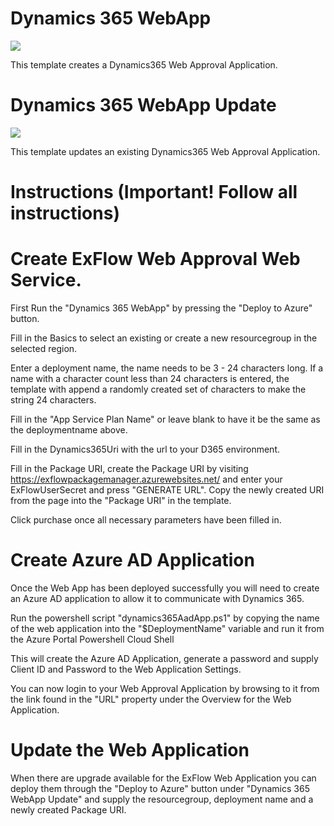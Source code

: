 # Dynamics 365 WebApp

<a href="https://portal.azure.com/#create/Microsoft.Template/uri/https%3A%2F%2Fraw.githubusercontent.com%2Fthomasonsignup%2Fd365deploy%2Fappfirst%2Fdynamics365Deploy.json" target="_blank">
    <img src="http://azuredeploy.net/deploybutton.png"/>
</a>

This template creates a Dynamics365 Web Approval Application.

# Dynamics 365 WebApp Update

<a href="https://portal.azure.com/#create/Microsoft.Template/uri/https%3A%2F%2Fraw.githubusercontent.com%2Fthomasonsignup%2Fd365deploy%2Fappfirst%2Fdynamics365Update.json" target="_blank">
    <img src="http://azuredeploy.net/deploybutton.png"/>
</a>

This template updates an existing Dynamics365 Web Approval Application.


# Instructions (Important! Follow all instructions)

# Create ExFlow Web Approval Web Service.

First Run the "Dynamics 365 WebApp" by pressing the "Deploy to Azure" button.

Fill in the Basics to select an existing or create a new resourcegroup in the selected region.

Enter a deployment name, the name needs to be 3 - 24 characters long.
If a name with a character count less than 24 characters is entered, the template with append a randomly created set of characters to make the string 24 characters.

Fill in the "App Service Plan Name" or leave blank to have it be the same as the deploymentname above.

Fill in the Dynamics365Uri with the url to your D365 environment.

Fill in the Package URI, create the Package URI by visiting https://exflowpackagemanager.azurewebsites.net/ and enter your ExFlowUserSecret and press "GENERATE URL".
Copy the newly created URI from the page into the "Package URI" in the template.

Click purchase once all necessary parameters have been filled in.

# Create Azure AD Application

Once the Web App has been deployed successfully you will need to create an Azure AD application to allow it to communicate with Dynamics 365.

Run the powershell script "dynamics365AadApp.ps1" by copying the name of the web application into the "$DeploymentName" variable and run it from the Azure Portal Powershell Cloud Shell

This will create the Azure AD Application, generate a password and supply Client ID and Password to the Web Application Settings.

You can now login to your Web Approval Application by browsing to it from the link found in the "URL" property under the Overview for the Web Application.

# Update the Web Application

When there are upgrade available for the ExFlow Web Application you can deploy them through the "Deploy to Azure" button under "Dynamics 365 WebApp Update" and supply the resourcegroup, deployment name and a newly created Package URI.